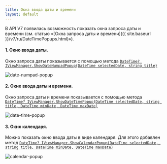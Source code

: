 ```yaml
---
title: Окна ввода даты и времени
layout: default
---
```


В API V7 появилась возможность показать окна запроса даты и времени (см. статью «[Окна запроса даты и времени]({{ site.baseurl }}/v7/ru/DateTimePopups.html)»).

#### 1. Окно ввода даты.

Окно запроса даты показывается с помощью метода [`DateTime? IViewManager.ShowDateNumpadPopup(DateTime selectedDate, string title)`](https://iiko.github.io/front.api.sdk/v7/html/M_Resto_Front_Api_UI_IViewManager_ShowDateNumpadPopup.htm)

![date-numpad-popup](../../../img/showDateTimePopup/DateNumpadPopup.png)

#### 2. Окно ввода даты и времени.

Окно запроса даты и времени показывается с помощью метода [`DateTime? IViewManager.ShowDateTimePopup(DateTime selectedDate, string title, DateTime minDate, DateTime maxDate)`](https://iiko.github.io/front.api.sdk/v7/html/M_Resto_Front_Api_UI_IViewManager_ShowDateTimePopup.htm)

![date-time-popup](../../../img/showDateTimePopup/DateTimePopup.png)

#### 3. Окно календаря.

Можно показать окно ввода даты в виде календаря. Для этого добавлен метод [`DateTime? IViewManager.ShowCalendarPopup(DateTime selectedDate, string title, DateTime minDate, DateTime maxDate)`](https://iiko.github.io/front.api.sdk/v7/html/M_Resto_Front_Api_UI_IViewManager_ShowCalendarPopup.htm)

![calendar-popup](../../../img/showDateTimePopup/CalendarPopup.png)